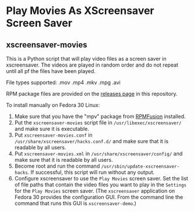 # Play Movies As XScreensaver Screen Saver

## xscreensaver-movies

This is a Python script that will play video files as a screen saver in 
xscreensaver.  The videos are played in random order and do not repeat
until all pf the files have been played.

File types supported: .mov .mp4 .mkv .mpg .avi

RPM package files are provided on the [releases page](https://github.com/dlk3/xscreensaver-movies/releases) in this repository.

To install manually on Fedora 30 Linux:
1. Make sure that you have the "mpv" package from [RPMFusion](https://rpmfusion.org/) installed.
3. Put the `xscreensaver-movies` script file in `/usr/libexec/xscreensaver/` and make sure it is executable.
4. Put `xscreensaver-movies.conf` in `/usr/share/xscreensaver/hacks.conf.d/` and make sure that it is readable by all users.
5. Put `xscreensaver-movies.xml` in `/usr/share/xscreensaver/config/` and make sure that it is readable by all users.
6. Become root and run the command `/usr/sbin/update-xscreensaver-hacks`.  If successful, this script will run without any output.
7. Configure xscreensaver to use the `Play Movies` screen saver.  Set the list of file paths that contain the video files you want to play in the `Settings` for the `Play Movies` screen saver.  (The `xscreensaver` application on Fedora 30 provides the configuration GUI.  From the command line the command that runs this GUI is `xscreensaver-demo`.)

